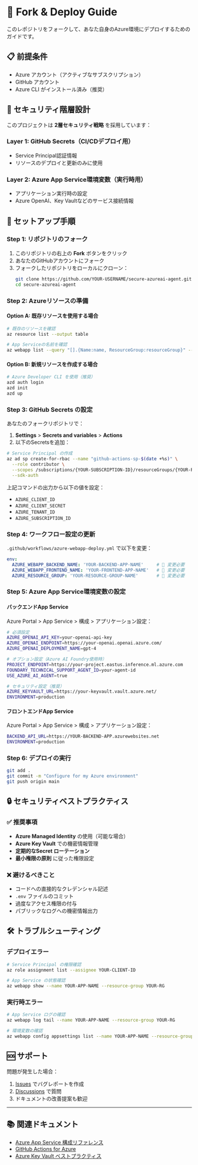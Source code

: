 # 🍴 Fork & Deploy Guide

このレポジトリをフォークして、あなた自身のAzure環境にデプロイするためのガイドです。

## 📋 前提条件

- Azure アカウント（アクティブなサブスクリプション）
- GitHub アカウント
- Azure CLI がインストール済み（推奨）

## 🔐 セキュリティ階層設計

このプロジェクトは **2層セキュリティ戦略** を採用しています：

### Layer 1: GitHub Secrets（CI/CDデプロイ用）
- Service Principal認証情報
- リソースのデプロイと更新のみに使用

### Layer 2: Azure App Service環境変数（実行時用）  
- アプリケーション実行時の設定
- Azure OpenAI、Key Vaultなどのサービス接続情報

## 🚀 セットアップ手順

### Step 1: リポジトリのフォーク

1. このリポジトリの右上の **Fork** ボタンをクリック
2. あなたのGitHubアカウントにフォーク
3. フォークしたリポジトリをローカルにクローン：
   ```bash
   git clone https://github.com/YOUR-USERNAME/secure-azureai-agent.git
   cd secure-azureai-agent
   ```

### Step 2: Azureリソースの準備

#### Option A: 既存リソースを使用する場合
```bash
# 既存のリソースを確認
az resource list --output table

# App Serviceの名前を確認
az webapp list --query "[].{Name:name, ResourceGroup:resourceGroup}" --output table
```

#### Option B: 新規リソースを作成する場合
```bash
# Azure Developer CLI を使用（推奨）
azd auth login
azd init
azd up
```

### Step 3: GitHub Secrets の設定

あなたのフォークリポジトリで：
1. **Settings** > **Secrets and variables** > **Actions**
2. 以下のSecretsを追加：

```bash
# Service Principal の作成
az ad sp create-for-rbac --name "github-actions-sp-$(date +%s)" \
  --role contributor \
  --scopes /subscriptions/{YOUR-SUBSCRIPTION-ID}/resourceGroups/{YOUR-RESOURCE-GROUP} \
  --sdk-auth
```

上記コマンドの出力から以下の値を設定：
- `AZURE_CLIENT_ID`
- `AZURE_CLIENT_SECRET`  
- `AZURE_TENANT_ID`
- `AZURE_SUBSCRIPTION_ID`

### Step 4: ワークフロー設定の更新

`.github/workflows/azure-webapp-deploy.yml` で以下を変更：

```yaml
env:
  AZURE_WEBAPP_BACKEND_NAME: 'YOUR-BACKEND-APP-NAME'     # 🔧 変更必要
  AZURE_WEBAPP_FRONTEND_NAME: 'YOUR-FRONTEND-APP-NAME'   # 🔧 変更必要  
  AZURE_RESOURCE_GROUP: 'YOUR-RESOURCE-GROUP-NAME'       # 🔧 変更必要
```

### Step 5: Azure App Service環境変数の設定

#### バックエンドApp Service
Azure Portal > App Service > 構成 > アプリケーション設定：

```bash
# 必須設定
AZURE_OPENAI_API_KEY=your-openai-api-key
AZURE_OPENAI_ENDPOINT=https://your-openai.openai.azure.com/
AZURE_OPENAI_DEPLOYMENT_NAME=gpt-4

# オプション設定（Azure AI Foundry使用時）
PROJECT_ENDPOINT=https://your-project.eastus.inference.ml.azure.com
FOUNDARY_TECHNICAL_SUPPORT_AGENT_ID=your-agent-id
USE_AZURE_AI_AGENT=true

# セキュリティ設定（推奨）
AZURE_KEYVAULT_URL=https://your-keyvault.vault.azure.net/
ENVIRONMENT=production
```

#### フロントエンドApp Service  
Azure Portal > App Service > 構成 > アプリケーション設定：

```bash
BACKEND_API_URL=https://YOUR-BACKEND-APP.azurewebsites.net
ENVIRONMENT=production
```

### Step 6: デプロイの実行

```bash
git add .
git commit -m "Configure for my Azure environment"
git push origin main
```

## 🔒 セキュリティベストプラクティス

### ✅ 推奨事項
- **Azure Managed Identity** の使用（可能な場合）
- **Azure Key Vault** での機密情報管理
- **定期的なSecret ローテーション**
- **最小権限の原則** に従った権限設定

### ❌ 避けるべきこと  
- コードへの直接的なクレデンシャル記述
- `.env` ファイルのコミット
- 過度なアクセス権限の付与
- パブリックなログへの機密情報出力

## 🛠️ トラブルシューティング

### デプロイエラー
```bash
# Service Principal の権限確認
az role assignment list --assignee YOUR-CLIENT-ID

# App Service の状態確認  
az webapp show --name YOUR-APP-NAME --resource-group YOUR-RG
```

### 実行時エラー
```bash
# App Service ログの確認
az webapp log tail --name YOUR-APP-NAME --resource-group YOUR-RG

# 環境変数の確認
az webapp config appsettings list --name YOUR-APP-NAME --resource-group YOUR-RG
```

## 🆘 サポート

問題が発生した場合：
1. [Issues](../../issues) でバグレポートを作成
2. [Discussions](../../discussions) で質問
3. ドキュメントの改善提案も歓迎

---

## 📚 関連ドキュメント

- [Azure App Service 構成リファレンス](https://docs.microsoft.com/azure/app-service/configure-common)
- [GitHub Actions for Azure](https://docs.microsoft.com/azure/developer/github/github-actions)
- [Azure Key Vault ベストプラクティス](https://docs.microsoft.com/azure/key-vault/general/best-practices)
